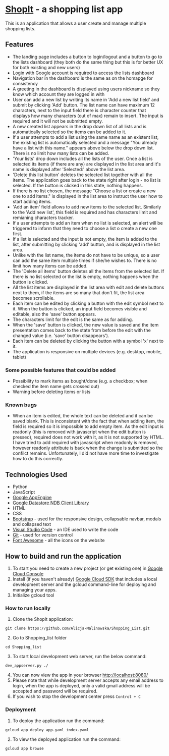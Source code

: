 # [ShopIt](https://shopping-list-270708.appspot.com/) - a shopping list app

This is an application that allows a user create and manage multiple shopping lists.

## Features

* The landing page includes a button to login/logout and a button to go to the lists dashboard (they both do the same thing but this is for better UX for both existing and new users)
* Login with Google account is required to access the lists dashboard
* Navigation bar in the dashboard is the same as on the homapge for consistency
* A greeting in the dashboard is displayed using users nickname so they know which account they are logged in with
* User can add a new list by writing its name in 'Add a new list field' and submit by clicking 'Add' button. The list name can have maximum 12 characters, next to the input field there is character counter that displays how many characters (out of max) remain to insert. The input is required and it will not be submitted empty. 
* A new created list appears in the drop down list of all lists and is automatically selected so the items can be added to it.
* If a user attempts to add a list using the same name as an existent list, the existing list is automatically selected and a message "You already have a list with this name." appears above below the drop down list. There is no limit how many lists can be added.
* 'Your lists' drop down includes all the lists of the user. Once a list is selected its items (if there are any) are displayed in the list area and it's name is displayed after 'Selected:' above the list area. 
* 'Delete this list button' deletes the selected list together with all the items. The application goes back to the state right after login - no list is selected. If the button is clicked in this state, nothing happens.
* If there is no list chosen, the message "Choose a list or create a new one to add items." is displayed in the list area to instruct the user how to start adding items. 
* 'Add an item' field allows to add new items to the selected list. Similarly to the 'Add new list', this field is required and has characters limit and remianing characters tracker. 
* If a user attempts to add an item when no list is selected, an alert will be triggered to inform that they need to choose a list o create a new one first. 
* If a list is selected and the input is not empty, the item is added to the list, after submitting by clicking 'add' button, and is displayed in the list area.
* Unlike with the list name, the items do not have to be unique, so a user can add the same item multiple times if she/he wishes to. There is no limit how many items can be added. 
* The 'Delete all items' button deletes all the items from the selected list. If there is no list selected or the list is empty, nothing happens when the button is clicked. 
* All the list items are displayed in the list area with edit and delete buttons next to them, if the items are so many that don't fit, the list area becomes scrollable.
* Each item can be edited by clicking a button with the edit symbol next to it. When the button is clicked, an input field becomes visible and editable, also the 'save' button appears. 
* The characters limit for the edit is the same as for adding. 
* When the 'save' button is clicked, the new value is saved and the item presentation comes back to the state from before the edit with the changed value (i.e. 'save' button disappears').
* Each item can be deleted by clicking the button with a symbol 'x' next to it.
* The application is responsive on multiple devices (e.g. desktop, mobile, tablet)

### Some possible features that could be added

* Possibility to mark items as bought/done (e.g. a checkbox; when checked the item name gets crossed out)
* Warning before deleting items or lists

### Known bugs

* When an item is edited, the whole text can be deleted and it can be saved blank. This is inconsistent with the fact that when adding item, the field is required so it is impossible to add empty item. As the edit input is readonly (this is removed with javascript when the edit button is pressed), required does not work with it, as it is not supported by HTML. I have tried to add required with javascript when readonly is removed, however readonly attribute is back when the change is submitted so the confilct remains. Unfortunately, I did not have more time to investigate how to do this correctly. 

## Technologies Used

* Python
* JavaScript
* [Google AppEngine](https://cloud.google.com/appengine)
* [Google Datastore NDB Client Library](https://cloud.google.com/appengine/docs/standard/python/ndb) 
* HTML
* CSS
* [Bootstrap](https://getbootstrap.com/) - used for the responsive design, collapsable navbar, modals and collapsed text
* [Visual Studio Code](https://code.visualstudio.com/) - an IDE used to write the code
* [Git](https://git-scm.com/) - used for version control
* [Font Awesome](https://fontawesome.com/) - all the icons on the website 

## How to build and run the application

1. To start you need to create a new project (or get existing one) in [Google Cloud Console](https://console.cloud.google.com/)
2. Install (if you haven't already) [Google Cloud SDK](https://cloud.google.com/sdk/docs) that includes a local development server and the gcloud command-line for deploying and managing your apps.
3. Initialize gcloud tool

### How to run locally

1. Clone the ShopIt application:

```
git clone https://github.com/Alicja-Malinowska/Shopping_List.git

```
2. Go to Shopping_list folder

```
cd Shopping_list

```

3. To start local development web server, run the below command:

```
dev_appserver.py ./

```
4. You can now view the app in your browser [http://localhost:8080/](http://localhost:8080/)
5. Please note that while development server accepts any email address to login, when the app is deployed, only a valid gmail address will be accepted and password will be required. 
6. If you wish to stop the development center press `Control + C`

### Deployment

1. To deploy the application run the command:

```
gcloud app deploy app.yaml index.yaml

```
2. To view the deployed application run the command:

```
gcloud app browse

```
